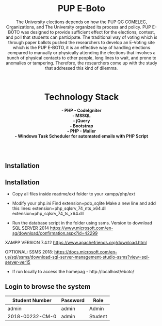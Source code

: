 <div align="center">

# PUP E-Boto
The University elections depends on how the PUP QC COMELEC, Organizations, and The University organized its process and policy. PUP E-BOTO was designed to provide sufficient effect for the elections, contest, and poll that students can participate. The traditional way of voting  which is through paper ballots pushed the researchers to develop an E-Voting site which is the PUP E-BOTO, it is an effective way of handling elections compared to manually or physically attending the elections that involves a bunch of physical contacts to other people, long lines to wait, and prone to anomalies or tampering. Therefore, the researchers come up with the study that addressed this kind of dilemma. 

<br>

# Technology Stack
**- PHP - CodeIgniter**<br>
**- MSSQL**<br>
**- jQuery**<br>
**- Bootstrap**<br>
**- PHP - Mailer**<br>
**- Windows Task Scheduler for automated emails with PHP Script**<br>

</div>

<br><br>

<div align='center'>


</div>



## Installation

## Installation

- Copy all files inside readme/ext folder to your
xampp/php/ext

- Modify your php.ini 
Find extension=pdo_sqlite
Make a new line and add this lines:
extension=php_sqlsrv_74_nts_x64.dll
extension=php_sqlsrv_74_ts_x64.dll

- Run the database script in the folder using ssms.
Version to download
SQL SERVER 2014
https://www.microsoft.com/en-sg/download/confirmation.aspx?id=42299

XAMPP VERSION 7.4.12
https://www.apachefriends.org/download.html

OPTIONAL:
SSMS 2018:
https://docs.microsoft.com/en-us/sql/ssms/download-sql-server-management-studio-ssms?view=sql-server-ver15

- If run locally to access the homepag - http://localhost/eboto/

## Login to browse the system
<div>
    <table>
        <thead>
            <tr>
                <th><strong>Student Number</strong></th>
                <th><strong>Password</strong></th>
                <th><strong>Role</strong></th>
            </tr>
        </thead>
        <tbody>
            <tr>
                <td>admin</td>
                <td>admin</td>
                <td>Admin</td>
            </tr>
            <tr>
                <td>2018-00232-CM-0</td>
                <td>admin</td>
                <td>Student</td>
            </tr>
        </tbody>
    </table>
</div>
